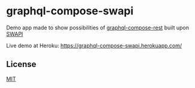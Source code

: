 # graphql-compose-swapi

Demo app made to show possibilities of [graphql-compose-rest](https://github.com/graphql-compose/graphql-compose-rest) built upon [SWAPI](https://swapi.co)

Live demo at Heroku: <https://graphql-compose-swapi.herokuapp.com/>

## License

[MIT](LICENSE.md)